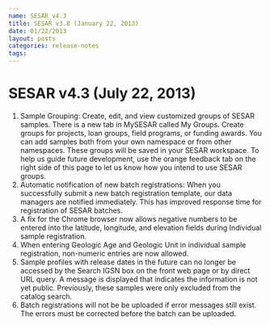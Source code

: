 ```yaml
---
name: SESAR_v4.3
title: SESAR v3.8 (January 22, 2013)
date: 01/22/2013
layout: posts
categories: release-notes
tags: 
---
```


# SESAR v4.3 (July 22, 2013) 
1. Sample Grouping: Create, edit, and view customized groups of SESAR samples. There is a new tab in MySESAR called My Groups. Create groups for projects, loan groups, field programs, or funding awards. You can add samples both from your own namespace or from other namespaces. These groups will be saved in your SESAR workspace. To help us guide future development, use the orange feedback tab on the right side of this page to let us know how you intend to use SESAR groups.
2. Automatic notification of new batch registrations: When you successfully submit a new batch registration template, our data managers are notified immediately. This has improved response time for registration of SESAR batches.
3. A fix for the Chrome browser now allows negative numbers to be entered into the latitude, longitude, and elevation fields during Individual sample registration.
4. When entering Geologic Age and Geologic Unit in individual sample registration, non-numeric entries are now allowed.
5. Sample profiles with release dates in the future can no longer be accessed by the Search IGSN box on the front web page or by direct URL query. A message is displayed that indicates the information is not yet public. Previously, these samples were only excluded from the catalog search.
6. Batch registrations will not be be uploaded if error messages still exist. The errors must be corrected before the batch can be uploaded.
